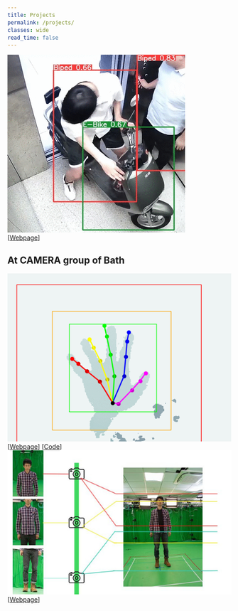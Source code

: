 ```yaml
---
title: Projects
permalink: /projects/
classes: wide
read_time: false
---
```

<!-- I was trained to think from an analytical perspective, direct my research in an application-oriented way, and deliver practical algorithms with passion. -->

<div class="pub_row">
  <div class="pub_img">
    <img src="/projects/liftcam/ebike.gif">
  </div>
  <div class="pub_txt">
    <title>Abnormal detection – monitoring via lift video cameras</title>
    <links>
      [<a href="liftcam/liftcam">Webpage</a>]
    </links>
  </div>
</div>

## At CAMERA group of Bath

<div class="pub_row">
  <div class="pub_img">
    <img src="/projects/hand-track/grasp.gif">
  </div>
  <div class="pub_txt">
    <title>Hand Detection and Tracking - via single depth camera</title>
    <links>
      [<a href="hand-track/hand-track">Webpage</a>]
      [<a href="https://github.com/xkunwu/depth-hand">Code</a>]
    </links>
  </div>
</div>

<div class="pub_row">
  <div class="pub_img">
    <img src="/projects/cambooth50/camera_config.jpg">
  </div>
  <div class="pub_txt">
    <title>Human Body Reconstruction - via DSLR camera array</title>
    <links>
      [<a href="cambooth50/cambooth50">Webpage</a>]
    </links>
  </div>
</div>
